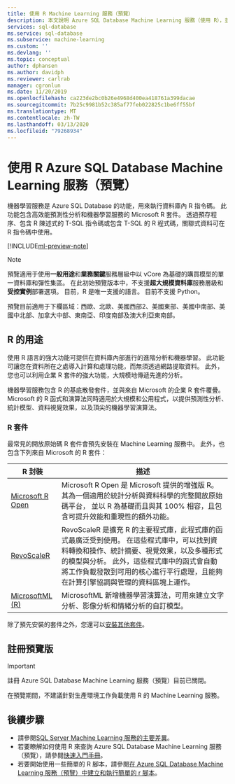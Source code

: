 ```yaml
---
title: 使用 R Machine Learning 服務（預覽）
description: 本文說明 Azure SQL Database Machine Learning 服務（使用 R），並說明其運作方式。
services: sql-database
ms.service: sql-database
ms.subservice: machine-learning
ms.custom: ''
ms.devlang: ''
ms.topic: conceptual
author: dphansen
ms.author: davidph
ms.reviewer: carlrab
manager: cgronlun
ms.date: 11/20/2019
ms.openlocfilehash: ca223de2bc0b26e4968d400ea418761a399dacae
ms.sourcegitcommit: 7b25c9981b52c385af77feb022825c1be6ff55bf
ms.translationtype: MT
ms.contentlocale: zh-TW
ms.lasthandoff: 03/13/2020
ms.locfileid: "79268934"
---
```

# <a name="azure-sql-database-machine-learning-services-with-r-preview"></a>使用 R Azure SQL Database Machine Learning 服務（預覽）

機器學習服務是 Azure SQL Database 的功能，用來執行資料庫內 R 指令碼。 此功能包含高效能預測性分析和機器學習服務的 Microsoft R 套件。 透過預存程序、包含 R 陳述式的 T-SQL 指令碼或包含 T-SQL 的 R 程式碼，關聯式資料可在 R 指令碼中使用。

[!INCLUDE[ml-preview-note](../../includes/sql-database-ml-preview-note.md)]

> [!NOTE]
> 預覽適用于使用**一般用途**和**業務關鍵**服務層級中以 vCore 為基礎的購買模型的單一資料庫和彈性集區。 在此初始預覽版本中，不支援**超大規模資料庫**服務層級和**受控實例**部署選項。 目前，R 是唯一支援的語言。 目前不支援 Python。
>
> 預覽目前適用于下欄區域：西歐、北歐、美國西部2、美國東部、美國中南部、美國中北部、加拿大中部、東南亞、印度南部及澳大利亞東南部。

## <a name="what-you-can-do-with-r"></a>R 的用途

使用 R 語言的強大功能可提供在資料庫內部進行的進階分析和機器學習。 此功能可讓您在資料所在之處導入計算和處理功能，而無須透過網路提取資料。 此外，您也可以利用企業 R 套件的強大功能，大規模地傳遞先進的分析。

機器學習服務包含 R 的基底散發套件，並與來自 Microsoft 的企業 R 套件覆疊。 Microsoft 的 R 函式和演算法同時適用於大規模和公用程式，以提供預測性分析、統計模型、資料視覺效果，以及頂尖的機器學習演算法。

### <a name="r-packages"></a>R 套件

最常見的開放原始碼 R 套件會預先安裝在 Machine Learning 服務中。 此外，也包含下列來自 Microsoft 的 R 套件：

| R 封裝 | 描述|
|-|-|
| [Microsoft R Open](https://mran.microsoft.com/rro) | Microsoft R Open 是 Microsoft 提供的增強版 R。 其為一個適用於統計分析與資料科學的完整開放原始碼平台， 並以 R 為基礎而且與其 100% 相容，且包含可提升效能和重現性的額外功能。 |
| [RevoScaleR](https://docs.microsoft.com/sql/advanced-analytics/r/ref-r-revoscaler) | RevoScaleR 是擴充 R 的主要程式庫，此程式庫的函式最廣泛受到使用。 在這些程式庫中，可以找到資料轉換和操作、統計摘要、視覺效果，以及多種形式的模型與分析。 此外，這些程式庫中的函式會自動將工作負載發散到可用的核心進行平行處理，且能夠在計算引擎協調與管理的資料區塊上運作。 |
| [MicrosoftML (R)](https://docs.microsoft.com/sql/advanced-analytics/r/ref-r-microsoftml) | MicrosoftML 新增機器學習演算法，可用來建立文字分析、影像分析和情緒分析的自訂模型。 |

除了預先安裝的套件之外，您還可以[安裝其他套件](sql-database-machine-learning-services-add-r-packages.md)。

<a name="signup"></a>

## <a name="sign-up-for-the-preview"></a>註冊預覽版

> [!IMPORTANT]
> 註冊 Azure SQL Database Machine Learning 服務（預覽）目前已關閉。

在預覽期間，不建議針對生產環境工作負載使用 R 的 Machine Learning 服務。

## <a name="next-steps"></a>後續步驟

- 請參閱[SQL Server Machine Learning 服務的主要差異](sql-database-machine-learning-services-differences.md)。
- 若要瞭解如何使用 R 來查詢 Azure SQL Database Machine Learning 服務（預覽），請參閱[快速入門手冊](sql-database-connect-query-r.md)。
- 若要開始使用一些簡單的 R 腳本，請參閱[在 Azure SQL Database Machine Learning 服務（預覽）中建立和執行簡單的 r 腳本](sql-database-quickstart-r-create-script.md)。
